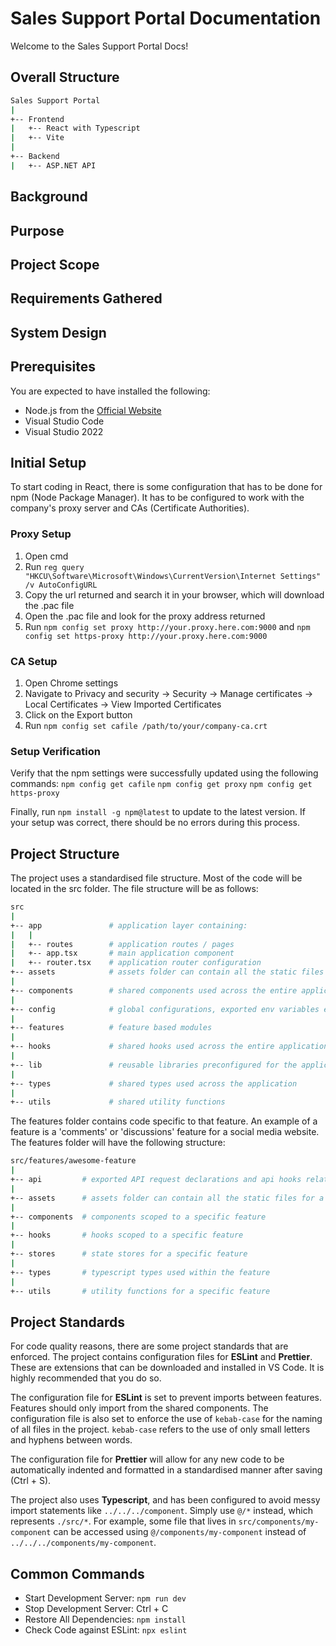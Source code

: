 # Sales Support Portal Documentation
Welcome to the Sales Support Portal Docs!

## Overall Structure
```sh
Sales Support Portal
|
+-- Frontend
|   +-- React with Typescript
|   +-- Vite
|
+-- Backend
|   +-- ASP.NET API
```

## Background

## Purpose

## Project Scope

## Requirements Gathered

## System Design

## Prerequisites
You are expected to have installed the following:
- Node.js from the [Official Website](https://nodejs.org/en/download)
- Visual Studio Code
- Visual Studio 2022

## Initial Setup
To start coding in React, there is some configuration that has to be done for npm (Node Package Manager).
It has to be configured to work with the company's proxy server and CAs (Certificate Authorities).

### Proxy Setup
1. Open cmd
2. Run `reg query "HKCU\Software\Microsoft\Windows\CurrentVersion\Internet Settings" /v AutoConfigURL`
3. Copy the url returned and search it in your browser, which will download the .pac file
4. Open the .pac file and look for the proxy address returned
5. Run `npm config set proxy http://your.proxy.here.com:9000` and `npm config set https-proxy http://your.proxy.here.com:9000`

### CA Setup
1. Open Chrome settings
2. Navigate to Privacy and security -> Security -> Manage certificates -> Local Certificates -> View Imported Certificates
3. Click on the Export button
4. Run `npm config set cafile /path/to/your/company-ca.crt`

### Setup Verification
Verify that the npm settings were successfully updated using the following commands:
`npm config get cafile`
`npm config get proxy`
`npm config get https-proxy`

Finally, run `npm install -g npm@latest` to update to the latest version.
If your setup was correct, there should be no errors during this process.

## Project Structure
The project uses a standardised file structure. Most of the code will be located in the src folder.
The file structure will be as follows:
```sh
src
|
+-- app               # application layer containing:
|   |
|   +-- routes        # application routes / pages
|   +-- app.tsx       # main application component
|   +-- router.tsx    # application router configuration
+-- assets            # assets folder can contain all the static files such as images, fonts, etc.
|
+-- components        # shared components used across the entire application
|
+-- config            # global configurations, exported env variables etc.
|
+-- features          # feature based modules
|
+-- hooks             # shared hooks used across the entire application
|
+-- lib               # reusable libraries preconfigured for the application
|
+-- types             # shared types used across the application
|
+-- utils             # shared utility functions
```
The features folder contains code specific to that feature. An example of a feature is a 'comments' or 'discussions' feature
for a social media website. The features folder will have the following structure:
```sh
src/features/awesome-feature
|
+-- api         # exported API request declarations and api hooks related to a specific feature
|
+-- assets      # assets folder can contain all the static files for a specific feature
|
+-- components  # components scoped to a specific feature
|
+-- hooks       # hooks scoped to a specific feature
|
+-- stores      # state stores for a specific feature
|
+-- types       # typescript types used within the feature
|
+-- utils       # utility functions for a specific feature
```

## Project Standards
For code quality reasons, there are some project standards that are enforced.
The project contains configuration files for **ESLint** and **Prettier**. These are extensions that can be downloaded and installed in VS Code. It is highly recommended that you do so.

The configuration file for **ESLint** is set to prevent imports between features. Features should only import from the shared components.
The configuration file is also set to enforce the use of `kebab-case` for the naming of all files in the project.
`kebab-case` refers to the use of only small letters and hyphens between words.

The configuration file for **Prettier** will allow for any new code to be automatically indented and formatted in a standardised manner after saving (Ctrl + S).

The project also uses **Typescript**, and has been configured to avoid messy import statements like `../../../component`. Simply use `@/*` instead, which represents `./src/*`. For example, some file that lives in `src/components/my-component` can be accessed using `@/components/my-component` instead of `../../../components/my-component`.

## Common Commands
- Start Development Server: `npm run dev`
- Stop Development Server: Ctrl + C
- Restore All Dependencies: `npm install`
- Check Code against ESLint: `npx eslint`